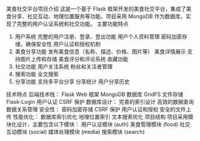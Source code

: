 美食社交平台项目介绍
这是一个基于 Flask 框架开发的美食社交平台，集成了美食分享、社交互动、地理位置服务等功能。项目采用 MongoDB 作为数据库，实现了完整的用户认证系统和社交功能。
主要功能特点
1. 用户系统
完整的用户注册、登录、登出功能
用户个人资料管理
密码加密存储，确保安全性
用户认证和授权机制
2. 美食分享功能
发布美食信息（名称、描述、价格、图片等）
美食详情展示
支持图片上传和存储
美食评分和评论系统
收藏功能
3. 社交功能
用户关注系统
粉丝和关注者管理
4. 搜索功能
全文搜索
6. 分享功能
支持多平台分享
分享统计
用户分享历史

技术特点
后端技术栈：
Flask Web 框架
MongoDB 数据库
GridFS 文件存储
Flask-Login 用户认证
CSRF 保护
数据库设计：
完善的索引设计
高效的数据查询
数据关系管理
安全性：
密码加密存储
CSRF 保护
用户认证和授权
安全的文件上传
性能优化：
数据库索引优化
地理位置索引
文本搜索优化
项目结构
项目采用模块化设计，主要包含以下模块：
用户认证模块 (auth)
美食管理模块 (food)
社交互动模块 (social)
媒体处理模块 (media)
搜索模块 (search)

